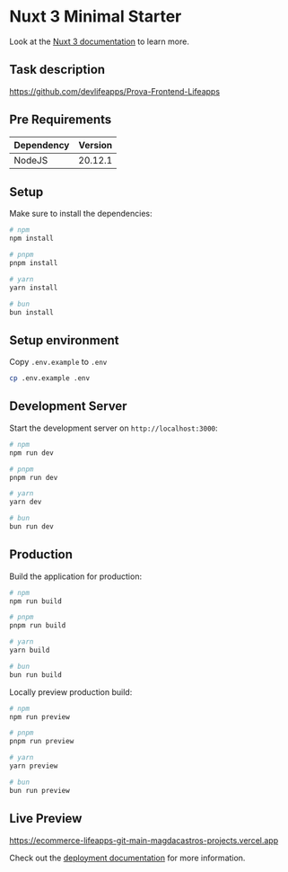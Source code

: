 # Nuxt 3 Minimal Starter

Look at the [Nuxt 3 documentation](https://nuxt.com/docs/getting-started/introduction) to learn more.

## Task description

https://github.com/devlifeapps/Prova-Frontend-Lifeapps

## Pre Requirements

| Dependency | Version |
|------------|---------|
| NodeJS     | 20.12.1 |

## Setup

Make sure to install the dependencies:

```bash
# npm
npm install

# pnpm
pnpm install

# yarn
yarn install

# bun
bun install
```

## Setup environment

Copy `.env.example` to `.env`

```bash
cp .env.example .env
```

## Development Server

Start the development server on `http://localhost:3000`:

```bash
# npm
npm run dev

# pnpm
pnpm run dev

# yarn
yarn dev

# bun
bun run dev
```

## Production

Build the application for production:

```bash
# npm
npm run build

# pnpm
pnpm run build

# yarn
yarn build

# bun
bun run build
```

Locally preview production build:

```bash
# npm
npm run preview

# pnpm
pnpm run preview

# yarn
yarn preview

# bun
bun run preview
```

## Live Preview

https://ecommerce-lifeapps-git-main-magdacastros-projects.vercel.app

Check out the [deployment documentation](https://nuxt.com/docs/getting-started/deployment) for more information.

